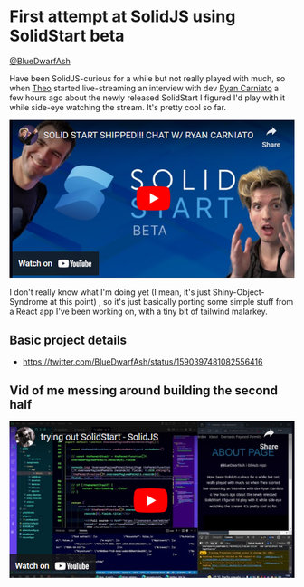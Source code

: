 # First attempt at SolidJS using SolidStart beta

[@BlueDwarfAsh](https://twitter.com/BlueDwarfAsh)

Have been SolidJS-curious for a while but not really played with much, so when <a href="https://twitter.com/t3dotgg/status/1590443687460614144">Theo</a> started live-streaming an interview with dev <a href="https://twitter.com/RyanCarniato/status/1589653991511982080">Ryan Carniato</a> a few hours ago about the newly released SolidStart I figured I'd play with it while side-eye watching the stream. It's pretty cool so far.

<a href="https://www.youtube.com/v/hSECorasSK8" ><img src="https://raw.githubusercontent.com/AshSimmonds/solidstart-01/main/public/theo-ryan-vid.png" /></a>

I don't really know what I'm doing yet (I mean, it's just Shiny-Object-Syndrome at this point) , so it's just basically porting some simple stuff from a React app I've been working on, with a tiny bit of tailwind malarkey.

## Basic project details

- <https://twitter.com/BlueDwarfAsh/status/1590397481082556416>

## Vid of me messing around building the second half

<a href="https://www.youtube.com/v/Ay6ye5icRGk" ><img src="https://raw.githubusercontent.com/AshSimmonds/solidstart-01/main/public/ash-vid.png" /></a>
